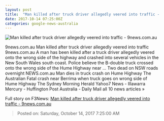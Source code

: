 ```yaml
---
layout: post
title:  "Man killed after truck driver allegedly veered into traffic - 9news.com.au"
date: 2017-10-14 07:25:00Z
categories: google-news-australia
---
```


![Man killed after truck driver allegedly veered into traffic - 9news.com.au](http://prod.static9.net.au/_/media/2017/10/14/12/15/171014_raw_berrimaaerial4.jpg)

9news.com.au Man killed after truck driver allegedly veered into traffic 9news.com.au A man has been killed after a truck driver allegedly veered onto the wrong side of the highway and crashed into several vehicles in the New South Wales south coast. Police believe the B-double truck crossed onto the wrong side of the Hume Highway near ... Two dead on NSW roads overnight NEWS.com.au Man dies in truck crash on Hume Highway The Australian Fatal crash near Berrima when truck goes on wrong side of Hume Highway The Sydney Morning Herald Yahoo7 News - Illawarra Mercury - Huffington Post Australia - Daily Mail all 10 news articles »


Full story on F3News: [Man killed after truck driver allegedly veered into traffic - 9news.com.au](http://www.f3nws.com/n/RaYVJF)

> Posted on: Saturday, October 14, 2017 7:25:00 AM
